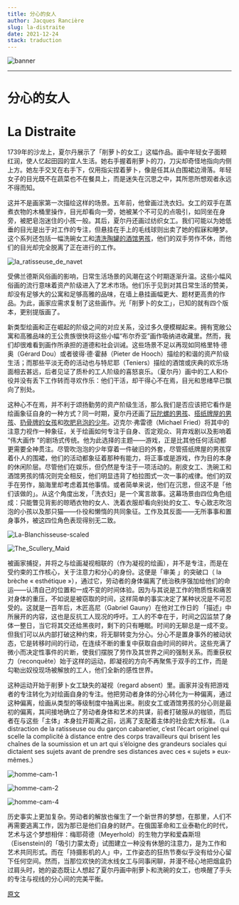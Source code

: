 ```yaml
---
title: 分心的女人
author: Jacques Rancière
slug: la-distraite
date: 2021-12-24
stack: traduction
---
```


![banner](https://jeudepaume.org/wp-content/uploads/2021/08/la_ratisseuse_de_navet_de%CC%81tail_CHARDIN.jpg)

---
# 分心的女人
# La Distraite 

1739年的沙龙上，夏尔丹展示了「削萝卜的女工」这幅作品。画中年轻女子面颊红润，使人忆起田园的宜人生活。她右手握着削萝卜的刀，刀尖却奇怪地指向内侧上方。她左手交叉在右手下，仅用指尖捏着萝卜，像是任其从白围裙边滑落。年轻女子的目光既不在蔬菜也不在餐具上，而是迷失在沉思之中，其所思所想观者永远不得而知。

这并不是画家第一次描绘这样的场景。五年前，他曾画过洗衣妇。女工的双手在蒸煮衣物的木桶里操作，目光却看向一旁，她被某个不可见的点吸引，如同坐在身旁，被肥皂泡迷住的小孩一般。其后，夏尔丹还画过纺织女工。我们可能以为她低垂的目光是出于对工作的专注，但悬挂在手上的毛线球则出卖了她的假寐和睡梦。这个系列还包括一幅洗碗女工和[清洗陶罐的酒馆男孩](https://artsandculture.google.com/asset/le-garcon-cabaretier-charles-nicolas-cochin-i-after-jean-sim%C3%A9on-chardin/-QFgIwyoG7-ZDQ)，他们的双手劳作不休，而他们的目光却完全脱离了正在进行的工作。

![la_ratisseuse_de_navet](https://jeudepaume.org/wp-content/uploads/2021/08/la_ratisseuse_de_navet___CHARDIN.jpeg)

受佛兰德斯风俗画的影响，日常生活场景的风潮在这个时期逐渐升温。这些小幅风俗画的流行意味着资产阶级进入了艺术市场。他们乐于见到对其日常生活的赞美，却没有足够大的公寓和足够高雅的品味，在墙上悬挂画幅更大、题材更高贵的作品。为此，画家应需求复制了这些画作。光「削萝卜的女工」，已知的就有四个版本，更别提版画了。

新类型绘画和正在崛起的阶级之间的对应关系，没过多久便模糊起来。拥有宽敞公寓和高雅品味的王公贵族很快将这些小幅“布尔乔亚”画作吸纳进收藏里。然而，我们却很难看到画作所承担的道德和社会训诫。这些场景不足以再现如同格里特·德奥（Gérard Dou）或者彼得·德·霍赫（Pieter de Hooch）描绘的和谐的资产阶级生活；而那些平淡无奇的活动也与特尼耶（Teniers）描绘的酒馆或庆典的欢乐场面相去甚远，后者见证了质朴的工人阶级的喜怒哀乐。（夏尔丹）画中的工人和仆役并没有丢下工作转而寻欢作乐：他们干活，却干得心不在焉，目光和思绪早已飘向了别处。

这种心不在焉，并不利于颂扬勤劳的资产阶级生活，那么我们是否应该把它看作是绘画象征自身的一种方式？同一时期，夏尔丹还画了[玩陀螺的男孩](https://en.wikipedia.org/wiki/Boy_with_a_Spinning-Top)、[搭纸牌屋的男孩](https://fr.wikipedia.org/wiki/Fichier:Jean-Sim%C3%A9on_Chardin,_Boy_Building_a_House_of_Cards,_1735_at_Waddesdon_Manor.jpg)、[扔骨牌的女孩](https://artsandculture.google.com/asset/the-game-of-knucklebones-jean-baptiste-sim%C3%A9on-chardin/DQFbYbAH5k_OoQ)和[吹肥皂泡的少年](https://en.wikipedia.org/wiki/File:Soap_Bubbles_1733-5_Jean-Baptiste-Simeon_Chardin.jpg)。迈克尔·弗雷德（Michael Fried）将其中的注意力视作一种象征，关于绘画如何专注于自身、否定观众、背弃戏剧以及影响着 “伟大画作 ”的剧场式传统。他为此选择的主题——游戏，正是比其他任何活动都更需要全神贯注。尽管吹泡泡的少年穿着一件破旧的外套，尽管搭纸牌屋的男孩穿着仆人的围裙，他们的活动都象征着那种有能力，将正事或是游戏，作为目的本身的休闲阶层。尽管他们在娱乐，但仍然是专注于一项活动的。削皮女工、洗碗工和酒馆男孩的情况则完全相反，他们明显违背了柏拉图式一次一事的戒律。他们的双手在劳作，脑海里却考虑着其他事情。或者简单来说，他们在沉思，但这不是「他们该做的」。从这个角度出发，「洗衣妇」是一个寓言故事。这幕场景由四位角色组成：只能瞥见背影的晾晒衣物的女人、洗着衣服却看向别处的女工、专心致志吹泡泡的小孩以及那只猫——仆役和懒惰的共同象征。工作及其反面——无所事事和置身事外，被这四位角色表现得别无二致。

![La-Blanchisseuse-scaled](https://jeudepaume.org/wp-content/uploads/2021/08/Jean_Sime%CC%81on_Chardin_-_La-Blanchisseuse-scaled.jpg)

![The_Scullery_Maid](https://jeudepaume.org/wp-content/uploads/2021/08/The_Scullery_Maid_A34443-scaled.jpg)

被画家捕捉，并将之与绘画凝视相联的（作为凝视的绘画），并不是专注，而是在受约束的工作核心，关于注意力和分心的身份。这便是「审美 」的突破口（ la brèche « esthétique »），通过它，劳动者的身体偏离了统治秩序强加给他们的命运——认清自己的位置和一成不变的时间体验。因为与其说是工作的物质性和痛苦对身体的重压，不如说是被窃取的时间，这样简单的事实决定了某种状况是不可忍受的。这就是一百年后，木匠高尼（Gabriel Gauny）在他对工作日的 「描述」中所展开的内容，这也是反抗工人现况的呼吁。工人的不幸在于，时间之囚监禁了身体一整日，当它将其交还给黑夜时，剩下的只有睡眠。时间的无聊总是一成不变。但我们可以从内部打破这种约束，将无聊转变为分心。分心不是置身事外的被动状态，它是转移时间的行动，在连续不断的重复中获取自由时间的碎片。这些充满了微小而决定性事件的片断，使我们摆脱了劳作及其世界之间的强制关系。而重获权力（reconquête）始于这样的运动，即凝视的方向不再聚焦于双手的工作，而是勾勒出奴役现场被解放的工人，他们全新的感性世界。

这种运动开始于削萝卜女工缺失的凝视（regard absent）里。画家并没有把游戏者的专注转化为对绘画自身的专注。他把劳动者身体的分心转化为一种偏离，通过这种偏离，绘画从类型的等级制度中抽离出来。削皮女工或酒馆男孩的分心则是最初的偏离，其间接地确立了劳动者身体和艺术的共谋，前者打破服从的枷锁，而后者在与这些「主体」本身拉开距离之前，远离了支配着主体的社会宏大标准。（La distraction de la ratisseuse ou du garçon cabaretier, c’est l’écart originel qui scelle la complicité à distance entre des corps travailleurs qui brisent les chaînes de la soumission et un art qui s’éloigne des grandeurs sociales qui dictaient ses sujets avant de prendre ses distances avec ces « sujets » eux-mêmes.）

![homme-cam-1](https://jeudepaume.org/wp-content/uploads/2021/08/homme-cam-1.jpg)

![homme-cam-2](https://jeudepaume.org/wp-content/uploads/2021/08/homme-cam-2.jpg)

![homme-cam-4](https://jeudepaume.org/wp-content/uploads/2021/08/homme-cam4.jpg)

历史事实上更加复杂。劳动者的解放也催生了一个新世界的梦想，在那里，人们不再需要逃离工作，因为那已是他们自身的财产。在俄国革命和工业泰勒化的时代，艺术与这个梦想相伴：梅耶荷德（Meyerhold）的生物力学和爱森斯坦（Eisenstein)的「吸引力蒙太奇」试图建立一种没有休憩的注意力，是为工作和艺术共同形式。而在「持摄影机的人」中，工作姿态的狂热节奏似乎没有给分心留下任何空间。然而，当那位欢快的流水线女工与同事闲聊，并漫不经心地把烟盒扔过肩头时，她的姿态既让人想起了夏尔丹画中削萝卜和洗碗的女工，也唤醒了手头的专注与视线的分心间的完美平衡。

[原文](https://jeudepaume.org/la-distraite/)
